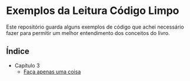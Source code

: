 # Exemplos da Leitura Código Limpo

Este repositório guarda alguns exemplos de código que achei necessário fazer para permitir um melhor entendimento dos conceitos do livro.

## Índice

- Capítulo 3
    - [Faça apenas uma coisa](/cap-3/ex-funcoes-devem-fazer-apenas-1-coisa.php)
